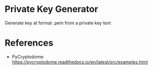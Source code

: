 # Private Key Generator
Generate key at format .pem from a private key text


# References

- PyCryptodome: https://pycryptodome.readthedocs.io/en/latest/src/examples.html
